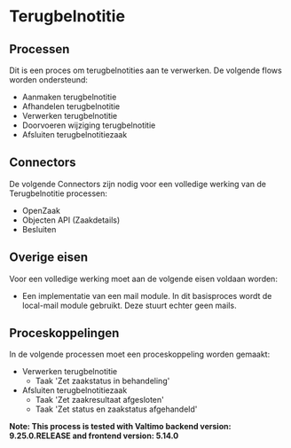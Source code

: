 # Terugbelnotitie
## Processen
Dit is een proces om terugbelnotities aan te verwerken. De volgende flows worden ondersteund:
- Aanmaken terugbelnotitie
- Afhandelen terugbelnotitie
- Verwerken terugbelnotitie
- Doorvoeren wijziging terugbelnotitie
- Afsluiten terugbelnotitiezaak

## Connectors
De volgende Connectors zijn nodig voor een volledige werking van de Terugbelnotitie processen:
- OpenZaak
- Objecten API (Zaakdetails)
- Besluiten

## Overige eisen
Voor een volledige werking moet aan de volgende eisen voldaan worden:
- Een implementatie van een mail module. In dit basisproces wordt de local-mail module gebruikt. Deze stuurt echter geen mails.

## Proceskoppelingen
In de volgende processen moet een proceskoppeling worden gemaakt:
- Verwerken terugbelnotitie
    - Taak 'Zet zaakstatus in behandeling'
- Afsluiten terugbelnotitiezaak
    - Taak 'Zet zaakresultaat afgesloten'
    - Taak 'Zet status en zaakstatus afgehandeld'

**Note:
This process is tested with Valtimo backend version: 9.25.0.RELEASE and frontend version: 5.14.0**